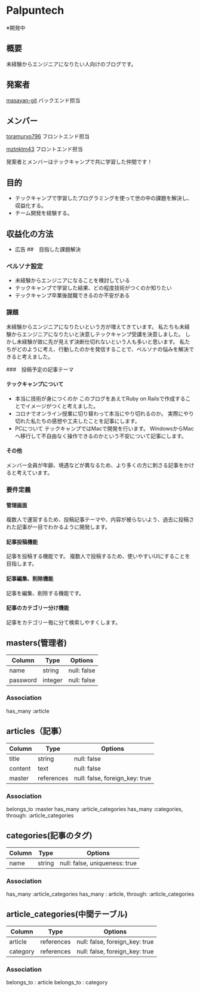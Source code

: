 # Palpuntech
※開発中
## 概要
未経験からエンジニアになりたい人向けのブログです。

## 発案者
[masayan-git](https://github.com/masayan-git/ "masayan-git") バックエンド担当

## メンバー
[toramuryo796](https://github.com/toramuryo796/ "toramuryo796") フロントエンド担当

[mztnktm43](https://github.com/mztnktm43/ "mztnktm43") フロントエンド担当

発案者とメンバーはテックキャンプで共に学習した仲間です！

## 目的
- テックキャンプで学習したプログラミングを使って世の中の課題を解決し、収益化する。
- チーム開発を経験する。
## 収益化の方法
- 広告
##　目指した課題解決
### ペルソナ設定
- 未経験からエンジニアになることを検討している
- テックキャンプで学習した結果、どの程度技術がつくのか知りたい
- テックキャンプ卒業後就職できるのか不安がある

### 課題
未経験からエンジニアになりたいという方が増えてきています。
私たちも未経験からエンジニアになりたいと決意しテックキャンプ受講を決意しました。
しかし未経験が故に先が見えず決断仕切れないという人も多いと思います。
私たちがどのように考え、行動したのかを発信することで、ペルソナの悩みを解決できると考えました。

###　投稿予定の記事テーマ
#### テックキャンプについて
- 本当に技術が身につくのか
このブログをあえてRuby on Railsで作成することでイメージがつくと考えました。
- コロナでオンライン授業に切り替わって本当にやり切れるのか。
実際にやり切れた私たちの感想や工夫したことを記事にします。
- PCについて
テックキャンプではMacで開発を行います。
WindowsからMacへ移行して不自由なく操作できるのかという不安について記事にします。
#### その他
メンバー全員が年齢、境遇などが異なるため、より多くの方に刺さる記事をかけると考えています。

### 要件定義
#### 管理画面
複数人で運営するため、投稿記事テーマや、内容が被らないよう、過去に投稿された記事が一目でわかるように開発します。
#### 記事投稿機能
記事を投稿する機能です。
複数人で投稿するため、使いやすいUIにすることを目指します。
#### 記事編集、削除機能
記事を編集、削除する機能です。
#### 記事のカテゴリー分け機能
記事をカテゴリー毎に分て検索しやすくします。




## masters(管理者)

| Column   |Type    | Options     |
| -------- |------- | ----------- |
| name     |string  | null: false |
| password |integer | null: false |

### Association
has_many :article

## articles（記事）

| Column       | Type        | Options                        |
| ------------ | ----------- | ------------------------------ |
| title        | string      | null: false                    |
| content      | text        | null: false                    |
| master       | references  | null: false, foreign_key: true |

### Association
belongs_to :master
has_many :article_categories
has_many :categories, through: :article_categories

## categories(記事のタグ)

| Column       | Type      | Options                       |
| ------------ | --------- | ----------------------------- |
| name         | string    | null: false, uniqueness: true |

### Association
has_many :article_categories
has_many : article, through: :article_categories

## article_categories(中間テーブル)

| Column   | Type       | Options                        |
| -------- | ---------  | -----------------------------  |
| article  | references | null: false, foreign_key: true |
| category      | references | null: false, foreign_key: true |

### Association
belongs_to : article
belongs_to : category

